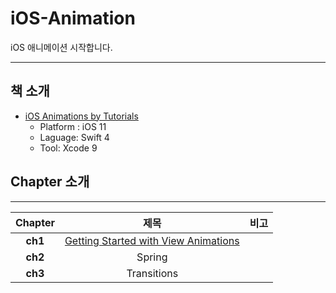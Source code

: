 # iOS-Animation

iOS 애니메이션 시작합니다.

------

## 책 소개

- [iOS Animations by Tutorials](https://store.raywenderlich.com/products/ios-animations-by-tutorials)
  - Platform : iOS 11
  - Laguage: Swift 4
  - Tool: Xcode 9

## Chapter 소개
---

|  <center>Chapter</center> |  <center> 제목 </center> |  <center> 비고 </center> |
|:--------|:--------:|--------:|
|<center> **ch1** </center> | <center> [Getting Started with View Animations](./Chapter/ch1) </center> | |
|<center> **ch2** </center>| <center> Spring </center> |  |
|<center> **ch3** </center> | <center> Transitions </center> | |
